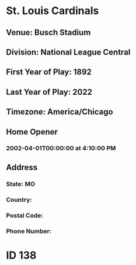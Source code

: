# St. Louis Cardinals
## Venue: Busch Stadium
## Division: National League Central
## First Year of Play: 1892
## Last Year of Play: 2022
## Timezone: America/Chicago
## Home Opener
### 2002-04-01T00:00:00 at 4:10:00 PM
## Address
### 
### State: MO
### Country: 
### Postal Code: 
### Phone Number: 
# ID 138